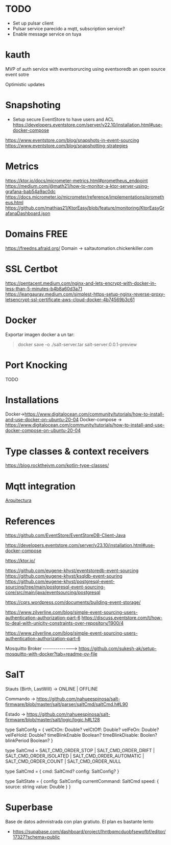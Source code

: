 TODO
====


+ Set up pulsar client
+ Pulsar service parecido a mqtt, subscription service?
+ Enable message service on tuya






kauth
=====

MVP of auth service with eventsorurcing using eventsoredb an open source event sotre


Optimistic updates


Snapshoting
===========

+ Setup secure EventStore to have users and ACL
  https://developers.eventstore.com/server/v22.10/installation.html#use-docker-compose


https://www.eventstore.com/blog/snapshots-in-event-sourcing
https://www.eventstore.com/blog/snapshotting-strategies


Metrics
=======

https://ktor.io/docs/micrometer-metrics.html#prometheus_endpoint
https://medium.com/@math21/how-to-monitor-a-ktor-server-using-grafana-bab54a9ac0dc
https://docs.micrometer.io/micrometer/reference/implementations/prometheus.html
https://github.com/mathias21/KtorEasy/blob/feature/monitoring/KtorEasyGrafanaDashboard.json

Domains FREE
============

https://freedns.afraid.org/
Domain -> saltautomation.chickenkiller.com

SSL Certbot 
===========

https://pentacent.medium.com/nginx-and-lets-encrypt-with-docker-in-less-than-5-minutes-b4b8a60d3a71
https://leangaurav.medium.com/simplest-https-setup-nginx-reverse-proxy-letsencrypt-ssl-certificate-aws-cloud-docker-4b74569b3c61

Docker 
======

Exportar imagen docker a un tar:

> docker save -o ./salt-server.tar salt-server:0.0.1-preview

Port Knocking
=============

TODO

Installations
=============

Docker->https://www.digitalocean.com/community/tutorials/how-to-install-and-use-docker-on-ubuntu-20-04
Docker-compose -> https://www.digitalocean.com/community/tutorials/how-to-install-and-use-docker-compose-on-ubuntu-20-04

Type classes & context receivers
================================

https://blog.rockthejvm.com/kotlin-type-classes/

Mqtt integration
================
[Arquitectura](https://excalidraw.com/#room=3a9874700d8b76e32c61,l_QWfLG-qK3TJQ-p5h42Sg)

References
==========

https://github.com/EventStore/EventStoreDB-Client-Java

https://developers.eventstore.com/server/v23.10/installation.html#use-docker-compose

https://ktor.io/

https://github.com/eugene-khyst/eventstoredb-event-sourcing
https://github.com/eugene-khyst/ksqldb-event-souring
https://github.com/eugene-khyst/postgresql-event-sourcing/tree/main/postgresql-event-sourcing-core/src/main/java/eventsourcing/postgresql

https://cqrs.wordpress.com/documents/building-event-storage/


https://www.zilverline.com/blog/simple-event-sourcing-users-authentication-authorization-part-6
https://discuss.eventstore.com/t/how-to-deal-with-unicity-constraints-over-repository/1900/4

https://www.zilverline.com/blog/simple-event-sourcing-users-authentication-authorization-part-6

Mosquitto Broker  --------------> https://github.com/sukesh-ak/setup-mosquitto-with-docker?tab=readme-ov-file


SalT
====

Stauts (Birth, LastWill) -> ONLINE | OFFLINE

Commando -> https://github.com/nahueespinosa/salt-firmware/blob/master/salt/parser/saltCmd/saltCmd.h#L90


Estado -> https://github.com/nahueespinosa/salt-firmware/blob/master/salt/logic/logic.h#L128

type SaltConfg = {
    velCtOn: Double?
    velCtOff: Double?
    velFeOn: Double?
    velFeHold: Double?
    timeBlinkEnable Boolean?
    timeBlinkDisable: Boolen?
    blinkPeriod Boolean?
}

type SaltCmd = 
    SALT_CMD_ORDER_STOP      |
    SALT_CMD_ORDER_DRIFT     |
    SALT_CMD_ORDER_ISOLATED  |
    SALT_CMD_ORDER_AUTOMATIC |
    SALT_CMD_ORDER_COUNT     |
    SALT_CMD_ORDER_NULL    

type SaltCmd = {
   cmd: SaltCmd?
   config: SaltConfig?
}

type SaltState = {
    config: SaltConfig
    currentCommand: SaltCmd
    speed: {
        source: string
        value: Double
    }
}



Superbase
=========

Base de datos admnistrada con plan gratiuto. El plan es bastante lento
+ https://supabase.com/dashboard/project/lhntbqmcduobfsewofbf/editor/17327?schema=public






























